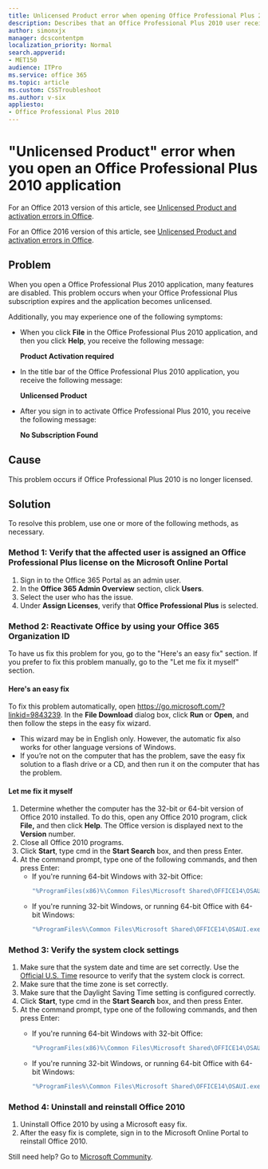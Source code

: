 ```yaml
---
title: Unlicensed Product error when opening Office Professional Plus 2010
description: Describes that an Office Professional Plus 2010 user receives an "Unlicensed Product" message and many features are disabled in Office Professional Plus 2010 applications. Provides a resolution.
author: simonxjx
manager: dcscontentpm
localization_priority: Normal
search.appverid: 
- MET150
audience: ITPro
ms.service: office 365
ms.topic: article
ms.custom: CSSTroubleshoot
ms.author: v-six
appliesto:
- Office Professional Plus 2010
---
```


# "Unlicensed Product" error when you open an Office Professional Plus 2010 application

For an Office 2013 version of this article, see [Unlicensed Product and activation errors in Office](https://support.office.com/article/Unlicensed-Product-and-activation-errors-in-Office-0d23d3c0-c19c-4b2f-9845-5344fedc4380). 

For an Office 2016 version of this article, see [Unlicensed Product and activation errors in Office](https://support.office.com/article/Unlicensed-Product-and-activation-errors-in-Office-0d23d3c0-c19c-4b2f-9845-5344fedc4380). 

## Problem 

When you open a Office Professional Plus 2010 application, many features are disabled. This problem occurs when your Office Professional Plus subscription expires and the application becomes unlicensed. 

Additionally, you may experience one of the following symptoms:

- When you click **File** in the Office Professional Plus 2010 application, and then you click **Help**, you receive the following message:

  **Product Activation required**   
- In the title bar of the Office Professional Plus 2010 application, you receive the following message:

  **Unlicensed Product**   
- After you sign in to activate Office Professional Plus 2010, you receive the following message:
  
  **No Subscription Found**   

## Cause 

This problem occurs if Office Professional Plus 2010 is no longer licensed.

## Solution 

To resolve this problem, use one or more of the following methods, as necessary.

### Method 1: Verify that the affected user is assigned an Office Professional Plus license on the Microsoft Online Portal

1. Sign in to the Office 365 Portal as an admin user.    
2. In the **Office 365 Admin Overview** section, click **Users**.    
3. Select the user who has the issue.    
4. Under **Assign Licenses**, verify that **Office Professional Plus** is selected.    
  
### Method 2: Reactivate Office by using your Office 365 Organization ID

 To have us fix this problem for you, go to the "Here's an easy fix" section. If you prefer to fix this problem manually, go to the "Let me fix it myself" section.

#### Here's an easy fix
 
To fix this problem automatically, open https://go.microsoft.com/?linkid=9843239. In the **File Download** dialog box, click **Run** or **Open**, and then follow the steps in the easy fix wizard. 
- This wizard may be in English only. However, the automatic fix also works for other language versions of Windows.    
- If you’re not on the computer that has the problem, save the easy fix solution to a flash drive or a CD, and then run it on the computer that has the problem.    

#### Let me fix it myself   
 
1. Determine whether the computer has the 32-bit or 64-bit version of Office 2010 installed. To do this, open any Office 2010 program, click **File,** and then click **Help**. The Office version is displayed next to the **Version** number.   
2. Close all Office 2010 programs.    
3. Click **Start**, type cmd in the **Start Search** box, and then press Enter.    
4. At the command prompt, type one of the following commands, and then press Enter:  
   - If you're running 64-bit Windows with 32-bit Office:   
     ```powershell
     "%ProgramFiles(x86)%\Common Files\Microsoft Shared\OFFICE14\OSAUI.exe" /F
     ```
   - If you're running 32-bit Windows, or running 64-bit Office with 64-bit Windows:
     ```powershell
     "%ProgramFiles%\Common Files\Microsoft Shared\OFFICE14\OSAUI.exe" /F      
     ```
   
### Method 3: Verify the system clock settings

1. Make sure that the system date and time are set correctly. Use the [Official U.S. Time](https://nist.time.gov) resource to verify that the system clock is correct.    
2. Make sure that the time zone is set correctly.    
3. Make sure that the Daylight Saving Time setting is configured correctly.    
4. Click **Start**, type cmd in the **Start Search** box, and then press Enter.    
5. At the command prompt, type one of the following commands, and then press Enter:  
   - If you're running 64-bit Windows with 32-bit Office:  
   
     ```powershell
     "%ProgramFiles(x86)%\Common Files\Microsoft Shared\OFFICE14\OSAUI.exe" /K
     ```

   - If you're running 32-bit Windows, or running 64-bit Office with 64-bit Windows:
     ```powershell
     "%ProgramFiles%\Common Files\Microsoft Shared\OFFICE14\OSAUI.exe" /K      
     ```
  
### Method 4: Uninstall and reinstall Office 2010

1. Uninstall Office 2010 by using a Microsoft easy fix.    
1. After the easy fix is complete, sign in to the Microsoft Online Portal to reinstall Office 2010.    

Still need help? Go to [Microsoft Community](https://answers.microsoft.com/).
